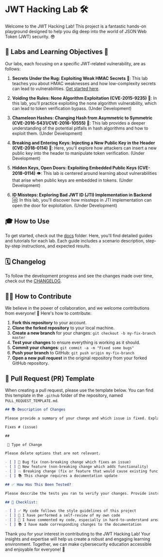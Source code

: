 # JWT Hacking Lab 🛠️

Welcome to the JWT Hacking Lab! This project is a fantastic hands-on playground designed to help you dig deep into the world of JSON Web Token (JWT) security. 😎

## 🚀 Labs and Learning Objectives 🎯

Our labs, each focusing on a specific JWT-related vulnerability, are as follows:

1. **Secrets Under the Rug: Exploiting Weak HMAC Secrets** 🤫: This lab teaches you about HMAC weaknesses and how low-complexity secrets can lead to vulnerabilities. [Get started here](https://github.com/mxcezl/JWT-SecLabs/tree/main/1-secrets-under-the-rug).

2. **Voiding the Rules: None Algorithm Exploitation (CVE-2015-9235)** 🚫: In this lab, you'll practice exploiting the none algorithm vulnerability, which can lead to token verification bypass. (Under Development)

3. **Chameleon Hashes: Changing Hash from Asymmetric to Symmetric (CVE-2016-5431/CVE-2016-10555)** 🔀: This lab provides a deeper understanding of the potential pitfalls in hash algorithms and how to exploit them. (Under Development)

4. **Breaking and Entering Keys: Injecting a New Public Key in the Header (CVE-2018-0114)** 🔑: Here, you'll explore how attackers can insert a new public key into the header to manipulate token verification. (Under Development)

5. **Hidden Keys, Open Doors: Exploiting Embedded Public Keys (CVE-2018-0114)** 👁️: This lab is centered around learning about vulnerabilities that arise when public keys are embedded in tokens. (Under Development)

6. **ID Missteps: Exploring Bad JWT ID (JTI) Implementation in Backend** 🆔: In this lab, you'll discover how missteps in JTI implementation can open the door for exploitation. (Under Development)

## 🎓 How to Use 

To get started, check out the [docs](https://github.com/mxcezl/JWT-SecLabs/tree/main/docs) folder. Here, you'll find detailed guides and tutorials for each lab. Each guide includes a scenario description, step-by-step instructions, and expected results. 

## 🗓️ Changelog

To follow the development progress and see the changes made over time, check out the [CHANGELOG](https://github.com/mxcezl/JWT-SecLabs/tree/main/CHANGELOG.md).

## 👩‍💻 How to Contribute

We believe in the power of collaboration, and we welcome contributions from everyone! 🤗 Here's how to contribute:

1. **Fork this repository** to your account.
2. **Clone the forked repository** to your local machine.
3. **Create a new branch** for your changes: `git checkout -b my-fix-branch master`
4. **Test your changes** to ensure everything is working as it should.
5. **Commit your changes**: `git commit -a -m "Fixed some bugs"`
6. **Push your branch** to GitHub: `git push origin my-fix-branch`
7. **Open a new pull request** in the original repository from your forked GitHub repository.

## 📝 Pull Request (PR) Template

When creating a pull request, please use the template below. You can find this template in the `.github` folder of the repository, named `PULL_REQUEST_TEMPLATE.md`.

```markdown
## 📚 Description of Changes

Please provide a summary of your change and which issue is fixed. Explain your motivation and context.

Fixes # (issue)

##

 🎈 Type of Change

Please delete options that are not relevant.

- [ ] 🐛 Bug fix (non-breaking change which fixes an issue)
- [ ] 🌟 New feature (non-breaking change which adds functionality)
- [ ] 💥 Breaking change (fix or feature that would cause existing functionality to not work as expected)
- [ ] 📚 This change requires a documentation update

## ✅ How Has This Been Tested?

Please describe the tests you ran to verify your changes. Provide instructions so we can reproduce.

## 📝 Checklist:

- [ ] ✅ My code follows the style guidelines of this project
- [ ] 📖 I have performed a self-review of my own code
- [ ] 💬 I have commented my code, especially in hard-to-understand areas
- [ ] 📚 I have made corresponding changes to the documentation
```

Thank you for your interest in contributing to the JWT Hacking Lab! Your insights and expertise will help us create a robust and engaging learning environment. Together, we can make cybersecurity education accessible and enjoyable for everyone! 🎉